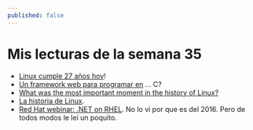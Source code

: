 ```yaml
---
published: false
---
```

# Mis lecturas de la semana 35

- [Linux cumple 27 años hoy](https://opensource.com/article/18/8/happy-birthday-linux)!
- [Un framework web para programar en](https://opensource.com/article/18/8/cloudgizer-intro) ... C?
- [ What was the most important moment in the history of Linux?](https://opensource.com/article/18/8/linux-history)
- [La historia de Linux](https://opensource.com/article/18/8/linux-history).
- [ Red Hat webinar: .NET on RHEL](https://developers.redhat.com/webinars/net-on-rhel-sneak-peek/). No lo vi por que es del 2016. Pero de todos modos le leí un poquito.

